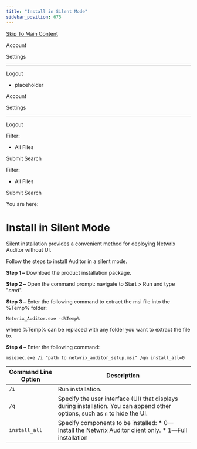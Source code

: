 ```yaml
---
title: "Install in Silent Mode"
sidebar_position: 675
---
```


[Skip To Main Content](#)

Account

Settings

---

Logout

* placeholder

Account

Settings

---

Logout

Filter: 

* All Files

Submit Search

Filter: 

* All Files

Submit Search

You are here:

# Install in Silent Mode

Silent installation provides a convenient method for deploying Netwrix Auditor without UI.

Follow the steps to install Auditor in a silent mode.

**Step 1 –** Download the product installation package.

**Step 2 –** Open the command prompt: navigate to Start \> Run and type "*cmd*".

**Step 3 –** Enter the following command to extract the msi file into the %Temp% folder:

`Netwrix_Auditor.exe -d%Temp%`

where %Temp% can be replaced with any folder you want to extract the file to.

**Step 4 –** Enter the following command:

`msiexec.exe /i "path to netwrix_auditor_setup.msi" /qn install_all=0`

| Command Line Option | Description |
| --- | --- |
| `/i` | Run installation. |
| `/q` | Specify the user interface (UI) that displays during installation. You can append other options, such as `n` to hide the UI. |
| `install_all` | Specify components to be installed:   * 0—Install the Netwrix Auditor client only. * 1—Full installation |